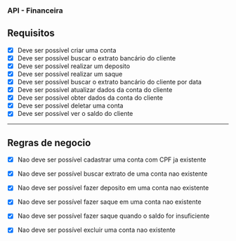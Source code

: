 ### API - Financeira

## Requisitos

- [x] Deve ser possível criar uma conta
- [x] Deve ser possível buscar o extrato bancário do cliente
- [x] Deve ser possível realizar um deposito
- [x] Deve ser possível realizar um saque
- [x] Deve ser possível buscar o extrato bancário do cliente por data
- [x] Deve ser possível atualizar dados da conta do cliente
- [x] Deve ser possível obter dados da conta do cliente
- [x] Deve ser possível deletar uma conta
- [x] Deve ser possível ver o saldo do cliente

---

## Regras de negocio

- [x] Nao deve ser possível cadastrar uma conta com CPF ja existente
- [x] Nao deve ser possível buscar extrato de uma conta nao existente
- [x] Nao deve ser possível fazer deposito em uma conta nao existente
- [x] Nao deve ser possível fazer saque em uma conta nao existente
- [x] Nao deve ser possível fazer saque quando o saldo for insuficiente
- [x] Nao deve ser possível excluir uma conta nao existente

